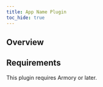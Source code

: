 ```yaml
---
title: App Name Plugin
toc_hide: true
---
```

<!-- this is a private plugin German created for JPMC. This unlisted page is to satisfy an auditing requirement they have. It is also hidden via robots.txt. -->

## Overview

## Requirements

This plugin requires Armory <SOME VERSION> or later.